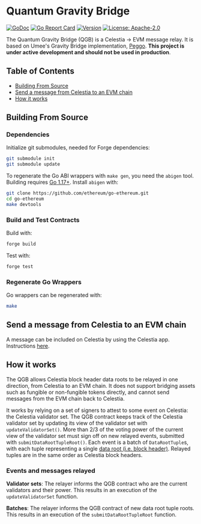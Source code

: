# Quantum Gravity Bridge

<!-- markdownlint-disable MD013 MD041 -->

[![GoDoc](https://img.shields.io/badge/godoc-reference-blue?style=flat-square&logo=go)](https://godoc.org/github.com/celestiaorg/quantum-gravity-bridge)
[![Go Report Card](https://goreportcard.com/badge/github.com/celestiaorg/quantum-gravity-bridge?style=flat-square)](https://goreportcard.com/report/github.com/celestiaorg/quantum-gravity-bridge)
[![Version](https://img.shields.io/github/tag/celestiaorg/quantum-gravity-bridge.svg?style=flat-square)](https://github.com/celestiaorg/quantum-gravity-bridge/releases/latest)
[![License: Apache-2.0](https://img.shields.io/github/license/celestiaorg/quantum-gravity-bridge.svg?style=flat-square)](https://github.com/celestiaorg/quantum-gravity-bridge/blob/main/LICENSE)

The Quantum Gravity Bridge (QGB) is a Celestia -> EVM message relay.
It is based on Umee's Gravity Bridge implementation, [Peggo](https://github.com/umee-network/peggo).
**This project is under active development and should not be used in production**.

## Table of Contents

- [Building From Source](#building-from-source)
- [Send a message from Celestia to an EVM chain](#send-a-message-from-celestia-to-an-evm-chain)
- [How it works](#how-it-works)

## Building From Source

### Dependencies

Initialize git submodules, needed for Forge dependencies:

```sh
git submodule init
git submodule update
```

To regenerate the Go ABI wrappers with `make gen`, you need the `abigen` tool.
Building requires [Go 1.17+](https://golang.org/dl/).
Install `abigen` with:

```sh
git clone https://github.com/ethereum/go-ethereum.git
cd go-ethereum
make devtools
```

### Build and Test Contracts

Build with:

```sh
forge build
```

Test with:

```sh
forge test
```

### Regenerate Go Wrappers

Go wrappers can be regenerated with:

```sh
make
```

## Send a message from Celestia to an EVM chain

A message can be included on Celestia by using the Celestia app.
Instructions [here](https://github.com/celestiaorg/celestia-app).

## How it works

The QGB allows Celestia block header data roots to be relayed in one direction, from Celestia to an EVM chain.
It does not support bridging assets such as fungible or non-fungible tokens directly, and cannot send messages from the EVM chain back to Celestia.

It works by relying on a set of signers to attest to some event on Celestia: the Celestia validator set.
The QGB contract keeps track of the Celestia validator set by updating its view of the validator set with `updateValidatorSet()`.
More than 2/3 of the voting power of the current view of the validator set must sign off on new relayed events, submitted with `submitDataRootTupleRoot()`.
Each event is a batch of `DataRootTuple`s, with each tuple representing a single [data root (i.e. block header)](https://celestiaorg.github.io/celestia-specs/latest/specs/data_structures.html#header).
Relayed tuples are in the same order as Celestia block headers.

### Events and messages relayed

 **Validator sets**:
 The relayer informs the QGB contract who are the current validators and their power.
 This results in an execution of the `updateValidatorSet` function.

 **Batches**:
 The relayer informs the QGB contract of new data root tuple roots.
 This results in an execution of the `submitDataRootTupleRoot` function.
